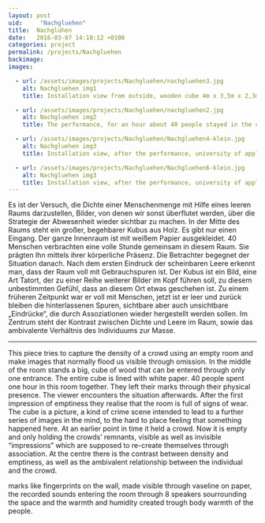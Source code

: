 ```yaml
---
layout: post
uid:     "Nachgluehen"
title:  Nachglühen
date:   2016-03-07 14:18:12 +0100
categories: project
permalink: /projects/Nachgluehen
backimage:
images:

  - url: /assets/images/projects/Nachgluehen/nachgluehen3.jpg
    alt: Nachgluehen img1
    title: Installation view from outside, wooden cube 4m x 3,5m x 2,3m, university of applied arts, june 2013

  - url: /assets/images/projects/Nachgluehen/nachgluehen2.jpg
    alt: Nachgluehen img2
    title: The performance, for an hour about 40 people stayed in the cube together, University of applied arts, june 2013

  - url: /assets/images/projects/Nachgluehen/Nachgluehen4-klein.jpg
    alt: Nachgluehen img3
    title: Installation view, after the performance, university of applied arts, june 2013

  - url: /assets/images/projects/Nachgluehen/Nachgluehen6-klein.jpg
    alt: Nachgluehen img3
    title: Installation view, after the performance, university of applied arts, june 2013
---
```

Es ist der Versuch, die Dichte einer Menschenmenge mit Hilfe eines leeren Raums darzustellen, Bilder, von denen wir sonst überflutet werden, über die Strategie der Abwesenheit wieder sichtbar zu machen. In der Mitte des Raums steht ein großer, begehbarer Kubus aus Holz. Es gibt nur einen Eingang. Der ganze Innenraum ist mit weißem Papier ausgekleidet.
40 Menschen verbrachten eine volle Stunde gemeinsam in diesem Raum. Sie prägten Ihn mittels ihrer körperliche Präsenz.
Die Betrachter begegnet der Situation danach. Nach dem ersten Eindruck der scheinbaren Leere erkennt man, dass der Raum voll mit Gebrauchspuren ist. Der Kubus ist ein Bild, eine Art Tatort, der zu einer Reihe weiterer Bilder im Kopf führen soll, zu diesem unbestimmten Gefühl, dass an diesem Ort etwas geschehen ist. Zu einem früheren Zeitpunkt war er voll mit Menschen, jetzt ist er leer und zurück bleiben die hinterlassenen Spuren, sichtbare aber auch unsichtbare „Eindrücke“, die durch Assoziationen wieder hergestellt werden sollen. Im Zentrum steht der Kontrast zwischen Dichte und Leere im Raum, sowie das ambivalente Verhältnis des Individuums zur Masse.

***

This piece tries to capture the density of a crowd using an empty room and make images that normally flood us visible through omission. In the middle of the room stands a big, cube of wood that can be entered through only one entrance. The entire cube is lined with white paper.
40 people spent one hour in this room together. They left their marks through their physical presence.
The viewer encounters the situation afterwards. After the first impression of emptiness they realise that the room is full of signs of wear. The cube is a picture, a kind of crime scene intended to lead to a further series of images in the mind, to the hard to place feeling that something happened here. At an earlier point in time it held a crowd. Now it is empty and only holding the crowds’ remnants, visible as well as invisible “impressions” which are supposed to re-create themselves through association. At the centre there is the contrast between density and emptiness, as well as the ambivalent relationship between the individual and the crowd.

marks like fingerprints on the wall, made visible through vaseline on paper,
the recorded sounds entering the room through 8 speakers sourrounding the space and the warmth and humidity created trough body warmth of the people.
